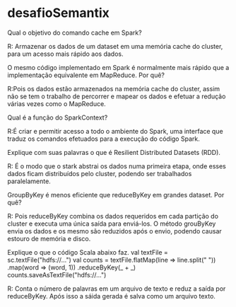 # desafioSemantix

Qual o objetivo do comando cache em Spark?

R: Armazenar os dados de um dataset em uma memória cache do cluster, para um acesso mais rápido aos dados.

O mesmo código implementado em Spark é normalmente mais rápido que a implementação equivalente em MapReduce. Por quê?

R:Pois os dados estão armazenados na memória cache do cluster, assim não se tem o trabalho de percorrer e mapear os dados e efetuar a redução várias vezes como o MapReduce.

Qual é a função do SparkContext?

R:É criar e permitir acesso a todo o ambiente do Spark, uma interface que traduz os comandos efetuados para a execução do código Spark.

Explique com suas palavras o que é Resilient Distributed Datasets (RDD).

R: É o modo que o stark abstrai os dados numa primeira etapa, onde esses dados ficam distribuídos pelo cluster, podendo ser trabalhados paralelamente.

GroupByKey é menos eficiente que reduceByKey em grandes dataset. Por quê?

R: Pois reduceByKey combina os dados requeridos em cada partição do cluster e executa uma única saída para enviá-los. O método grouByKey envia os dados e os mesmo são reduzidos após o envio, podendo causar estouro de memória e disco.

Explique o que o código Scala abaixo
faz.
val textFile = sc.textFile("hdfs://...")
val counts = textFile.flatMap(line => line.split("
"))
.map(word => (word, 1))
.reduceByKey(_ + _)
counts.saveAsTextFile("hdfs://...")

R: Conta o número de palavras em um arquivo de texto e reduz a saída por reduceByKey. Após isso a sáida gerada é salva como um arquivo texto.




